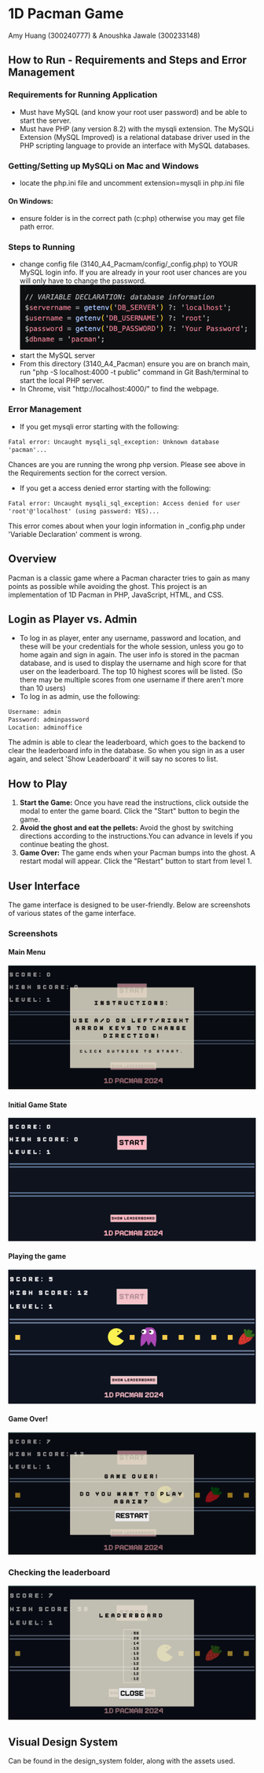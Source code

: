 # 1D Pacman Game
Amy Huang (300240777) & Anoushka Jawale (300233148)

## How to Run - Requirements and Steps and Error Management
### Requirements for Running Application 
- Must have MySQL (and know your root user password) and be able to start the server. 
- Must have PHP (any version 8.2) with the mysqli extension. The MySQLi Extension (MySQL Improved) is a relational database driver used in the PHP scripting language to provide an interface with MySQL databases. 
### Getting/Setting up MySQLi on Mac and Windows
- locate the php.ini file and uncomment extension=mysqli in php.ini file
#### On Windows: 
- ensure folder is in the correct path (c:php) otherwise you may get file path error.

### Steps to Running 
- change config file (3140_A4_Pacmam/config/_config.php) to YOUR MySQL login info. If you are already in your root user chances are you will only have to change the password. 
![Change your login info](public/resources/config.png)
- start the MySQL server 
- From this directory (3140_A4_Pacman) ensure you are on branch main, run "php -S localhost:4000 -t public" command in Git Bash/terminal to start the local PHP server. 
- In Chrome, visit "http://localhost:4000/" to find the webpage. 


### Error Management 
- If you get mysqli error starting with the following: 
``` 
Fatal error: Uncaught mysqli_sql_exception: Unknown database 'pacman'...
```
Chances are you are running the wrong php version. Please see above in the Requirements section for the correct version. 

- If you get a access denied error starting with the following: 
``` 
Fatal error: Uncaught mysqli_sql_exception: Access denied for user 'root'@'localhost' (using password: YES)...
```
This error comes about when your login information in _config.php under 'Variable Declaration' comment is wrong. 

## Overview
Pacman is a classic game where a Pacman character tries to gain as many points as possible while avoiding the ghost. This project is an implementation of 1D Pacman in PHP, JavaScript, HTML, and CSS.

## Login as Player vs. Admin 
- To log in as player, enter any username, password and location, and these will be your credentials for the whole session, unless you go to home again and sign in again. The user info is stored in the pacman database, and is used to display the username and high score for that user on the leaderboard. The top 10 highest scores will be listed. (So there may be multiple scores from one username if there aren't more than 10 users)
- To log in as admin, use the following: 
``` 
Username: admin
Password: adminpassword
Location: adminoffice
```
The admin is able to clear the leaderboard, which goes to the backend to clear the leaderboard info in the database. So when you sign in as a user again, and select 'Show Leaderboard' it will say no scores to list. 


## How to Play
1. **Start the Game:** Once you have read the instructions, click outside the modal to enter the game board. Click the "Start" button to begin the game.
2. **Avoid the ghost and eat the pellets:** Avoid the ghost by switching directions according to the instructions.You can advance in levels if you continue beating the ghost.
3. **Game Over:** The game ends when your Pacman bumps into the ghost. A restart modal will appear. Click the "Restart" button to start from level 1.

## User Interface
The game interface is designed to be user-friendly. Below are screenshots of various states of the game interface.

### Screenshots
#### Main Menu
![Main Menu](docs/design_system/main_menu_instructions.png)

#### Initial Game State
![Initial Game State](docs/design_system/initial_game_state.png)

#### Playing the game
![Gameplay](docs/design_system/gameplay.png)

#### Game Over!
![Game Over](docs/design_system/game_over.png)

### Checking the leaderboard
![Leaderboard](docs/design_system/leaderboard_design.png)

## Visual Design System
Can be found in the design_system folder, along with the assets used.

